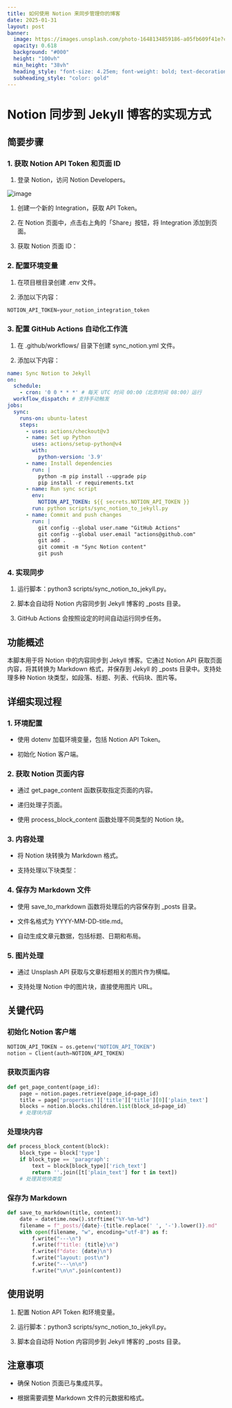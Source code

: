 ```yaml
---
title: 如何使用 Notion 来同步管理你的博客
date: 2025-01-31
layout: post
banner:
  image: https://images.unsplash.com/photo-1648134859186-a05fb609f41e?crop=entropy&cs=tinysrgb&fit=max&fm=jpg&ixid=M3w2OTIwMzJ8MHwxfHJhbmRvbXx8fHx8fHx8fDE3MzgzMzI5OTV8&ixlib=rb-4.0.3&q=80&w=1080
  opacity: 0.618
  background: "#000"
  height: "100vh"
  min_height: "38vh"
  heading_style: "font-size: 4.25em; font-weight: bold; text-decoration: underline"
  subheading_style: "color: gold"
---
```


# Notion 同步到 Jekyll 博客的实现方式

## 简要步骤

### 1. 获取 Notion API Token 和页面 ID

1. 登录 Notion，访问 Notion Developers。

![image](https://prod-files-secure.s3.us-west-2.amazonaws.com/a7a0cc5a-89b9-4cda-8686-1fba0ca52f40/d19c1afe-dea5-4312-9333-786b0ba83054/image.png?X-Amz-Algorithm=AWS4-HMAC-SHA256&X-Amz-Content-Sha256=UNSIGNED-PAYLOAD&X-Amz-Credential=ASIAZI2LB4664EDQKZIQ%2F20250131%2Fus-west-2%2Fs3%2Faws4_request&X-Amz-Date=20250131T141635Z&X-Amz-Expires=3600&X-Amz-Security-Token=IQoJb3JpZ2luX2VjELb%2F%2F%2F%2F%2F%2F%2F%2F%2F%2FwEaCXVzLXdlc3QtMiJIMEYCIQDzK9%2BPJEdZg8AufLN%2BFSMh55XIMGPY%2BCaJzsiVFzFNQwIhALVlmM82W28aWqg4rVXihdTFSAZCsdeX%2FdpSClQx22YxKogECL%2F%2F%2F%2F%2F%2F%2F%2F%2F%2F%2FwEQABoMNjM3NDIzMTgzODA1IgxEZj5PxGE%2F%2BpFm6asq3AOvMzPdRx%2FVq0tjLMSCsJAmkY%2F2v%2B6jh6tgruirCd3jysL9cSZfL0ylyNYkn0GVlT0EJmUZDIZi8uQC59h0uadp62xp7sSO%2BBj4iHoTIH7%2FaR9NcWtBK8pEfmt5rygeot%2BcGDlUabMEWzM7R%2Bi8X1bKighyJP3L5Dlw7fof3m0thu07kN815uaqIluUCp8%2F%2Fla2fL75hI3BbCESw8eXKH5XUvXetG4JSu6xlNDeFDoZGb8ZywyfRXKWbZqzzJx0%2BamT6WCBRq5BSxd%2BCl%2B%2BeYD9eC90MQbYP0ysUnOYRH4Ayo6AinSZgjyJOST0wH7KRtAafLVunu5MaM5iu7Dd1jPqmT80cGNFlZFDMML%2FeQQvnl8x29zOBCXVkyDcmDr4g6k13I1cccS3RXymPQ9nn5LREWFCj5%2FG%2B4b%2Frg8vM51nbNBcyEkvamKn%2FxMjZuXNLravPg62NNJ2HFP8qxv9jdw9Jse7bEG6biI2meYw5CwA9qNbINamfxzzV4F%2Ffk6IXiE9xYac1QY%2F1Y89hfqtrPl%2B7JDc%2FDEdH3sWENicHUyM13ZcnWXVGOkABaei1XxoblL%2BJIn8%2Fygcz1K9CeN04YL5agBlyhi6mgc2td41DTH1HYLlcK21ly1YCvj%2FkTDBrfO8BjqkAf6tOOqHcOtWnnxk1g8Pz5fWMPPd8vQaLX7MfFo2kw3LQqXUapQ5BoCJjQKHjBdmwbpWR0ueJylN5UThgFuvUq%2FaSZP%2BUD%2F5%2BE4073ufGUSnb2SlkqsFZRWTjfiYdLPAy8vfdhs7s3nTmS1c4zPzU1vik3tohSWrAyAk%2F3cgIKcNvt7bSCc5344h6T1VRSQjslvps4E3vOOX3yMpzxIpUygew8%2Bt&X-Amz-Signature=110414169abd69bec57007bbfcf00b936111a57e828bbefe8595e3a59dbfebbe&X-Amz-SignedHeaders=host&x-id=GetObject)

1. 创建一个新的 Integration，获取 API Token。

1. 在 Notion 页面中，点击右上角的「Share」按钮，将 Integration 添加到页面。

1. 获取 Notion 页面 ID：


### 2. 配置环境变量

1. 在项目根目录创建 .env 文件。

1. 添加以下内容：

```javascript
NOTION_API_TOKEN=your_notion_integration_token
```

### 3. 配置 GitHub Actions 自动化工作流

1. 在 .github/workflows/ 目录下创建 sync_notion.yml 文件。

1. 添加以下内容：

```yaml
name: Sync Notion to Jekyll
on:
  schedule:
    - cron: '0 0 * * *' # 每天 UTC 时间 00:00（北京时间 08:00）运行
  workflow_dispatch: # 支持手动触发
jobs:
  sync:
    runs-on: ubuntu-latest
    steps:
      - uses: actions/checkout@v3
      - name: Set up Python
        uses: actions/setup-python@v4
        with:
          python-version: '3.9'
      - name: Install dependencies
        run: |
          python -m pip install --upgrade pip
          pip install -r requirements.txt
      - name: Run sync script
        env:
          NOTION_API_TOKEN: ${{ secrets.NOTION_API_TOKEN }}
        run: python scripts/sync_notion_to_jekyll.py
      - name: Commit and push changes
        run: |
          git config --global user.name "GitHub Actions"
          git config --global user.email "actions@github.com"
          git add .
          git commit -m "Sync Notion content"
          git push
```

### 4. 实现同步

1. 运行脚本：python3 scripts/sync_notion_to_jekyll.py。

1. 脚本会自动将 Notion 内容同步到 Jekyll 博客的 _posts 目录。

1. GitHub Actions 会按照设定的时间自动运行同步任务。

## 功能概述

本脚本用于将 Notion 中的内容同步到 Jekyll 博客。它通过 Notion API 获取页面内容，将其转换为 Markdown 格式，并保存到 Jekyll 的 _posts 目录中。支持处理多种 Notion 块类型，如段落、标题、列表、代码块、图片等。

## 详细实现过程

### 1. 环境配置

- 使用 dotenv 加载环境变量，包括 Notion API Token。

- 初始化 Notion 客户端。

### 2. 获取 Notion 页面内容

- 通过 get_page_content 函数获取指定页面的内容。

- 递归处理子页面。

- 使用 process_block_content 函数处理不同类型的 Notion 块。

### 3. 内容处理

- 将 Notion 块转换为 Markdown 格式。

- 支持处理以下块类型：


### 4. 保存为 Markdown 文件

- 使用 save_to_markdown 函数将处理后的内容保存到 _posts 目录。

- 文件名格式为 YYYY-MM-DD-title.md。

- 自动生成文章元数据，包括标题、日期和布局。

### 5. 图片处理

- 通过 Unsplash API 获取与文章标题相关的图片作为横幅。

- 支持处理 Notion 中的图片块，直接使用图片 URL。

## 关键代码

### 初始化 Notion 客户端

```python
NOTION_API_TOKEN = os.getenv("NOTION_API_TOKEN")
notion = Client(auth=NOTION_API_TOKEN)
```

### 获取页面内容

```python
def get_page_content(page_id):
    page = notion.pages.retrieve(page_id=page_id)
    title = page['properties']['title']['title'][0]['plain_text']
    blocks = notion.blocks.children.list(block_id=page_id)
    # 处理块内容
```

### 处理块内容

```python
def process_block_content(block):
    block_type = block['type']
    if block_type == 'paragraph':
        text = block[block_type]['rich_text']
        return ''.join([t['plain_text'] for t in text])
    # 处理其他块类型
```

### 保存为 Markdown

```python
def save_to_markdown(title, content):
    date = datetime.now().strftime("%Y-%m-%d")
    filename = f"_posts/{date}-{title.replace(' ', '-').lower()}.md"
    with open(filename, "w", encoding="utf-8") as f:
        f.write("---\n")
        f.write(f"title: {title}\n")
        f.write(f"date: {date}\n")
        f.write("layout: post\n")
        f.write("---\n\n")
        f.write("\n\n".join(content))
```

## 使用说明

1. 配置 Notion API Token 和环境变量。

1. 运行脚本：python3 scripts/sync_notion_to_jekyll.py。

1. 脚本会自动将 Notion 内容同步到 Jekyll 博客的 _posts 目录。

## 注意事项

- 确保 Notion 页面已与集成共享。

- 根据需要调整 Markdown 文件的元数据和格式。